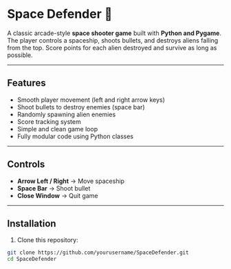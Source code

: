 # Space Defender 🚀

A classic arcade-style **space shooter game** built with **Python and Pygame**.  
The player controls a spaceship, shoots bullets, and destroys aliens falling from the top. Score points for each alien destroyed and survive as long as possible.

---

## Features
- Smooth player movement (left and right arrow keys)  
- Shoot bullets to destroy enemies (space bar)  
- Randomly spawning alien enemies  
- Score tracking system  
- Simple and clean game loop  
- Fully modular code using Python classes

---

## Controls
- **Arrow Left / Right** → Move spaceship  
- **Space Bar** → Shoot bullet  
- **Close Window** → Quit game

---

## Installation
1. Clone this repository:  
```bash
git clone https://github.com/yourusername/SpaceDefender.git
cd SpaceDefender
